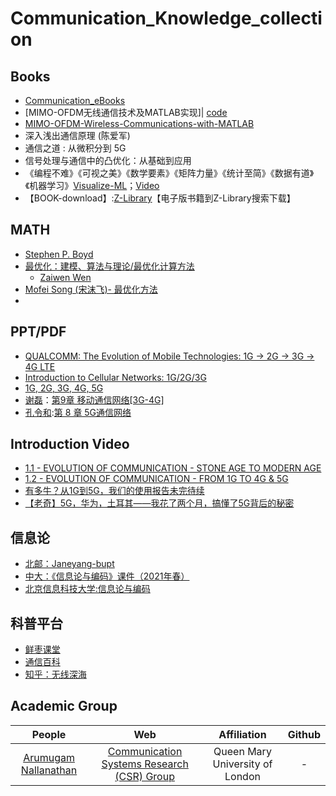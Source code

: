# Communication_Knowledge_collection

## Books
- [Communication_eBooks](https://github.com/TianLin0509/Communication_eBooks)
- [MIMO-OFDM无线通信技术及MATLAB实现]| [code](https://github.com/LyricYang/MIMO_OFDM)
- [MIMO-OFDM-Wireless-Communications-with-MATLAB](https://github.com/yang69/MIMO-OFDM-Wireless-Communications-with-MATLAB)
- 深入浅出通信原理 (陈爱军)
- 通信之道 : 从微积分到 5G
- 信号处理与通信中的凸优化：从基础到应用
- 《编程不难》《可视之美》《数学要素》《矩阵力量》《统计至简》《数据有道》《机器学习》[Visualize-ML](https://github.com/Visualize-ML)；[Video](https://space.bilibili.com/513194466)
- 【BOOK-download】:[Z-Library](https://zh.z-lib.gs/)【电子版书籍到Z-Library搜索下载】

## MATH
- [Stephen P. Boyd](https://web.stanford.edu/~boyd/)
- [最优化：建模、算法与理论/最优化计算方法](http://faculty.bicmr.pku.edu.cn/~wenzw/optbook.html)
  - [Zaiwen Wen](http://faculty.bicmr.pku.edu.cn/~wenzw/index.html)
- [Mofei Song (宋沫飞)- 最优化方法](https://palm.seu.edu.cn/smf/)
- 

## PPT/PDF
- [QUALCOMM: The Evolution of Mobile Technologies: 1G -> 2G -> 3G -> 4G LTE](https://www.qualcomm.com/content/dam/qcomm-martech/dm-assets/documents/the_evolution_of_mobile_technologies-wireless-networks.pdf)
- [Introduction to Cellular Networks: 1G/2G/3G](https://www.cse.wustl.edu/~jain/cse574-20/ftp/j_16cel.pdf)
- [1G, 2G, 3G, 4G, 5G](https://its-wiki.no/images/c/c8/From_1G_to_5G_Simon.pdf)
- [谢磊](https://cs.nju.edu.cn/lxie/IOT/index.psp)：[第9章 移动通信网络[3G-4G]](https://cs.nju.edu.cn/lxie/IOT/Ch9.pdf)
- [孔令和](https://www.cs.sjtu.edu.cn/~linghe.kong/index.html):[第 8 章 5G通信网络](https://www.cs.sjtu.edu.cn/~linghe.kong/CS339/Download/5G.pdf)

## Introduction Video
- [1.1 - EVOLUTION OF COMMUNICATION - STONE AGE TO MODERN AGE](https://www.youtube.com/watch?v=oxTUC5I22LU)
- [1.2 - EVOLUTION OF COMMUNICATION - FROM 1G TO 4G & 5G](https://www.youtube.com/watch?v=2nsEAw_SirQ)
- [有多牛？从1G到5G，我们的使用报告未完待续](https://www.bilibili.com/video/BV1Cv4y1N7nG/?spm_id_from=333.337.search-card.all.click&vd_source=c285a47852f4b63fa36527fb012c7254)
- [【老奇】5G，华为，土耳其——我花了两个月，搞懂了5G背后的秘密](https://www.bilibili.com/video/BV1fq4y1g7hq/?spm_id_from=333.337.search-card.all.click&vd_source=c285a47852f4b63fa36527fb012c7254)

## 信息论

- [北邮：Janeyang-bupt](https://space.bilibili.com/453434943)
- [中大：《信息论与编码》课件（2021年春）](https://cse.sysu.edu.cn/coin/ITC.html)
- [北京信息科技大学:信息论与编码](http://mooc1.chaoxing.com/course/214414429.html?edit=false&articleId=222557623)

## 科普平台
- [鲜枣课堂](http://212.64.71.66/)
- [通信百科](http://www.ictbaike.com/)
- [知乎：无线深海](https://www.zhihu.com/people/fu-you-cai-cai)


## Academic Group
| People | Web | Affiliation | Github |
| :---: | :---: | :---: | :---: |
| [Arumugam Nallanathan](https://scholar.google.com/citations?user=PUSZggsAAAAJ&hl=en) | [Communication Systems Research (CSR) Group](https://csr.eecs.qmul.ac.uk/) | Queen Mary University of London | - |